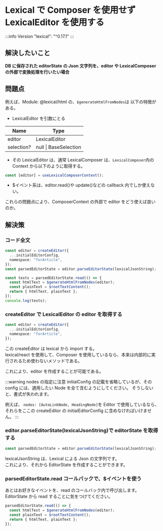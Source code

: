 # Lexical で Composer を使用せず LexicalEditor を使用する

:::info Version
"lexical": "^0.17.1"
:::

## 解決したいこと

**DB に保存された editorState の Json 文字列を、editor や LexicalComposer の外部で変換処理を行いたい場合**

## 問題点

例えば、Module: @lexical/html の、`$generateHtmlFromNodes`は 以下の特徴がある。

- LexicalEditor を引数にとる

| Name       | Type                  |
| ---------- | --------------------- |
| editor     | LexicalEditor         |
| selection? | null \| BaseSelection |

- その LexicalEditor は、通常 LexicalComposer は、`LexicalComposer`内の Context から以下のように取得する。

```ts [~~plugin.tsx]
const [editor] = useLexicalComposerContext();
```

- $イベント系は、editor.read()や update()などの callback 内でしか使えない。

これらの問題点により、ComposerContext の外部で editor をどう使えば良いのか。

## 解決策

### コード全文

```ts
const editor = createEditor({
  ...initialEditorConfig,
  namespace: "forArticle",
});
const parsedEditorState = editor.parseEditorState(lexicalJsonString);

const texts = parsedEditorState.read(() => {
  const htmlText = $generateHtmlFromNodes(editor);
  const plainText = $rootTextContent();
  return { htmlText, plainText };
});
console.log(texts);
```

### createEditor で LexicalEditor の editor を取得する

```ts
const editor = createEditor({
  ...initialEditorConfig,
  namespace: "forArticle",
});
```

この createEditor は lexical から import する。  
lexical/react を使用して、Composer を使用しているなら、本来は内部的に実行されるため使わないメソッドである。

これにより、editor を作成することが可能である。

:::warning nodes の指定に注意
initialConfig の記載を省略しているが、その config には、適用したい Node を全て含むようにしてください。
そうしないと、書式が失われます。

例えば、 `nodes: [AutoLinkNode, HeadingNode]`を Editor で使用しているなら、それらをここの createEditor の initialEditorConfig に含めなければいけません。
:::

### editor.parseEditorState(lexicalJsonString)で editorState を取得する

```ts
const parsedEditorState = editor.parseEditorState(lexicalJsonString);
```

lexicalJsonString は、Lexical による Json の文字列です。  
これにより、それから EditorState を作成することができます。

### parsedEditorState.read コールバックで、$イベントを使う

あとはお好きなイベントを、read のコールバック内で呼び出します。  
EditorState から read することに気をつけてください。

```ts
parsedEditorState.read(() => {
  const htmlText = $generateHtmlFromNodes(editor);
  const plainText = $rootTextContent();
  return { htmlText, plainText };
});
```
